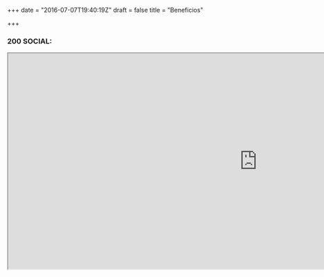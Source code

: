 +++
date = "2016-07-07T19:40:19Z"
draft = false
title = "Beneficios"

+++
###   200 SOCIAL:

<center><iframe width="1150" height="500" src="https://www.youtube.com/embed/5v4Syyl4Wes" frameborder="5" allowfullscreen></iframe></center>

